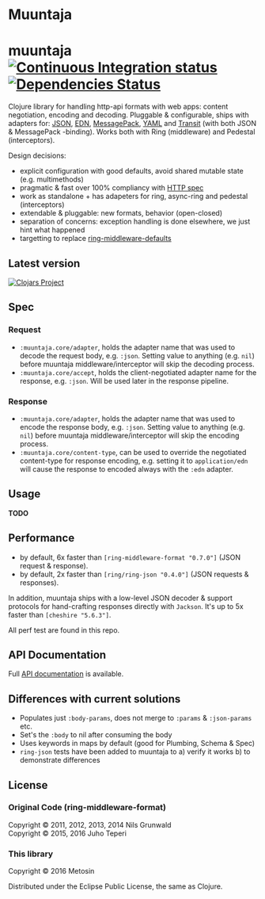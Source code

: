# Muuntaja

# muuntaja [![Continuous Integration status](https://secure.travis-ci.org/metosin/muuntaja.png)](http://travis-ci.org/metosin/muuntaja) [![Dependencies Status](http://jarkeeper.com/metosin/muuntaja/status.svg)](http://jarkeeper.com/metosin/muuntaja)

Clojure library for handling http-api formats with web apps: content negotiation, encoding and decoding.
Pluggable & configurable, ships with adapters for: [JSON](http://www.json.org/), [EDN](https://github.com/edn-format/edn),
[MessagePack](http://msgpack.org/), [YAML](http://yaml.org/) and [Transit](https://github.com/cognitect/transit-format) 
(with both JSON & MessagePack -binding). Works both with Ring (middleware) and Pedestal (interceptors).

Design decisions:

- explicit configuration with good defaults, avoid shared mutable state (e.g. multimethods)
- pragmatic & fast over 100% compliancy with [HTTP spec](https://www.w3.org/Protocols/rfc2616/rfc2616.txt)
- work as standalone + has adapeters for ring, async-ring and pedestal (interceptors)
- extendable & pluggable: new formats, behavior (open-closed)
- separation of concerns: exception handling is done elsewhere, we just hint what happened
- targetting to replace [ring-middleware-defaults](https://github.com/ngrunwald/ring-middleware-format)

## Latest version

[![Clojars Project](http://clojars.org/metosin/muuntaja/latest-version.svg)](http://clojars.org/metosin/muuntaja)

## Spec

### Request

* `:muuntaja.core/adapter`, holds the adapter name that was used to decode the request body, e.g. `:json`.
   Setting value to anything (e.g. `nil`) before muuntaja middleware/interceptor will skip the decoding process.
* `:muuntaja.core/accept`, holds the client-negotiated adapter name for the response, e.g. `:json`. Will be used
   later in the response pipeline.

### Response

* `:muuntaja.core/adapter`, holds the adapter name that was used to encode the response body, e.g. `:json`.
   Setting value to anything (e.g. `nil`) before muuntaja middleware/interceptor will skip the encoding process.
* `:muuntaja.core/content-type`, can be used to override the negotiated content-type for response encoding,
   e.g. setting it to `application/edn` will cause the response to encoded always with the `:edn` adapter.

## Usage

**TODO**

## Performance

* by default, 6x faster than `[ring-middleware-format "0.7.0"]` (JSON request & response).
* by default, 2x faster than `[ring/ring-json "0.4.0"]` (JSON requests & responses).

In addition, muuntaja ships with a low-level JSON decoder & support protocols for hand-crafting responses
directly with `Jackson`. It's up to 5x faster than `[cheshire "5.6.3"]`.

All perf test are found in this repo.

## API Documentation

Full [API documentation](http://metosin.github.com/muuntaja) is available.

## Differences with current solutions

* Populates just `:body-params`, does not merge to `:params` & `:json-params` etc.
* Set's the `:body` to nil after consuming the body
* Uses keywords in maps by default (good for Plumbing, Schema & Spec)
* `ring-json` tests have been added to muuntaja to a) verify it works b) to demonstrate differences

## License

### Original Code (ring-middleware-format)

Copyright &copy; 2011, 2012, 2013, 2014 Nils Grunwald<br>
Copyright &copy; 2015, 2016 Juho Teperi

### This library

Copyright &copy; 2016 Metosin

Distributed under the Eclipse Public License, the same as Clojure.

